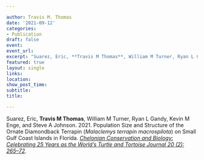 ```yaml
---

author: Travis M. Thomas
date: '2021-09-12'
categories:
- Publication
draft: false
event: 
event_url: 
excerpt: "Suarez, Eric, **Travis M Thomas**, William M Turner, Ryan L Gandy, Kevin M Enge, and Steve A Johnson. 2021. “Population Size and Structure of the Ornate Diamondback Terrapin (*Malaclemys terrapin macrospilota*) on Small Gulf Coast Islands in Florida. [*Chelonian Conservation and Biology: Celebrating 25 Years as the World’s Turtle and Tortoise Journal 20 (2): 265–72*](https://bioone.org/journals/chelonian-conservation-and-biology/volume-20/issue-2/CCB-1485.1/Population-Size-and-Structure-of-the-Ornate-Diamondback-Terrapin-Malaclemys/10.2744/CCB-1485.1.full)."
featured: true
layout: single
links:
location: 
show_post_time: 
subtitle:   
title:

---
```


Suarez, Eric, **Travis M Thomas**, William M Turner, Ryan L Gandy, Kevin M Enge, and Steve A Johnson. 2021. Population Size and Structure of the Ornate Diamondback Terrapin (*Malaclemys terrapin macrospilota*) on Small Gulf Coast Islands in Florida. [*Chelonian Conservation and Biology: Celebrating 25 Years as the World’s Turtle and Tortoise Journal 20 (2): 265–72*](https://bioone.org/journals/chelonian-conservation-and-biology/volume-20/issue-2/CCB-1485.1/Population-Size-and-Structure-of-the-Ornate-Diamondback-Terrapin-Malaclemys/10.2744/CCB-1485.1.full).


